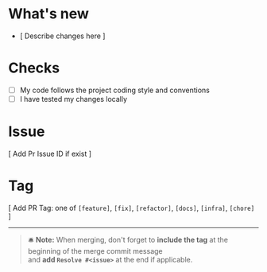 # What's new

- [ Describe changes here ]

# Checks 

- [ ] My code follows the project coding style and conventions
- [ ] I have tested my changes locally

# Issue

[ Add Pr Issue ID if exist ]

# Tag

[ Add PR Tag: one of `[feature]`, `[fix]`, `[refactor]`, `[docs]`, `[infra]`, `[chore]` ]

---
> 🛎 **Note:** When merging, don't forget to **include the tag** at the beginning of the merge commit message  
> and **add `Resolve #<issue>`** at the end if applicable.